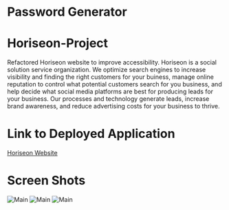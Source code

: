 # Password Generator


# Horiseon-Project
Refactored Horiseon website to improve accessibility. Horiseon is a social solution service organization. We optimize search engines to increase visibility and finding the right customers for your buiness, manage online reputation to control what potential customers search for you business, and help decide what social media platforms are best for producing leads for your business. Our processes and technology generate leads, increase brand awareness, and reduce advertising costs for your business to thrive.

# Link to Deployed Application
[Horiseon Website](https://layc41.github.io/Horiseon-Project/)

# Screen Shots
![Main](/Horiseon-Main.png)
![Main](/Horiseon-screenshot2.png)
![Main](/Horiseon-screenshot3.png)